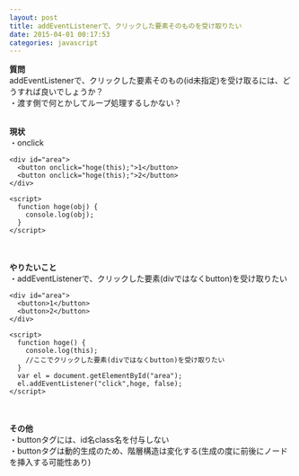 ```yaml
---
layout: post
title: addEventListenerで、クリックした要素そのものを受け取りたい
date: 2015-04-01 00:17:53
categories: javascript
---
```

<p><strong>質問</strong><br>
addEventListenerで、クリックした要素そのもの(id未指定)を受け取るには、どうすれば良いでしょうか？<br>
・渡す側で何とかしてループ処理するしかない？<br><br></p>

<p><strong>現状</strong><br>
・onclick</p>

<pre><code>&lt;div id="area"&gt;
  &lt;button onclick="hoge(this);"&gt;1&lt;/button&gt;
  &lt;button onclick="hoge(this);"&gt;2&lt;/button&gt;
&lt;/div&gt;

&lt;script&gt;
  function hoge(obj) {
    console.log(obj);
  }
&lt;/script&gt;
</code></pre>

<p><br><br>
<strong>やりたいこと</strong><br>
・addEventListenerで、クリックした要素(divではなくbutton)を受け取りたい</p>

<pre><code>&lt;div id="area"&gt;
  &lt;button&gt;1&lt;/button&gt;
  &lt;button&gt;2&lt;/button&gt;
&lt;/div&gt;

&lt;script&gt;
  function hoge() {
    console.log(this); 
    //ここでクリックした要素(divではなくbutton)を受け取りたい
  }
  var el = document.getElementById("area");
  el.addEventListener("click",hoge, false);
&lt;/script&gt;
</code></pre>

<p><br><br>
<strong>その他</strong><br>
・buttonタグには、id名class名を付与しない<br>
・buttonタグは動的生成のため、階層構造は変化する(生成の度に前後にノードを挿入する可能性あり)</p>
